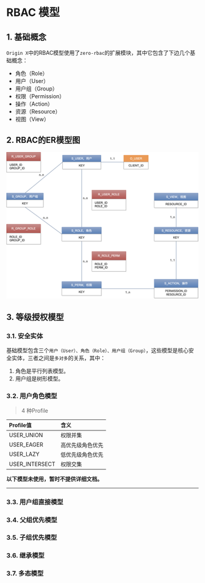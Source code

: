 # RBAC 模型

## 1. 基础概念

`Origin X`中的RBAC模型使用了`zero-rbac`的扩展模块，其中它包含了下边几个基础概念：

* 角色（Role）
* 用户（User）
* 用户组（Group）
* 权限（Permission）
* 操作（Action）
* 资源（Resource）
* 视图（View）

## 2. RBAC的ER模型图


![](/assets/images/os/001-1.png)

## 3. 等级授权模型

### 3.1. 安全实体

基础模型包含三个`用户（User）、角色（Role）、用户组（Group）`，这些模型是核心安全实体，三者之间是`多对多`的关系，其中：

1. 角色是平行列表模型。
2. 用户组是树形模型。

### 3.2. 用户角色模型

> 4 种Profile

| Profile值 | 含义 |
| :--- | :--- |
| USER_UNION | 权限并集 |
| USER_EAGER | 高优先级角色优先 |
| USER_LAZY | 低优先级角色优先 |
| USER_INTERSECT | 权限交集 |

**以下模型未使用，暂时不提供详细文档。**

<hr/>

### 3.3. 用户组直接模型

### 3.4. 父组优先模型

### 3.5. 子组优先模型

### 3.6. 继承模型

### 3.7. 多态模型

